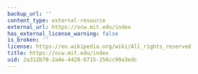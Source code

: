 ```yaml
---
backup_url: ''
content_type: external-resource
external_url: https://ocw.mit.edu/index
has_external_license_warning: false
is_broken: ''
license: https://en.wikipedia.org/wiki/All_rights_reserved
title: https://ocw.mit.edu/index
uid: 2a312b70-2a4e-4428-8715-256cc99a3edc
---
```

